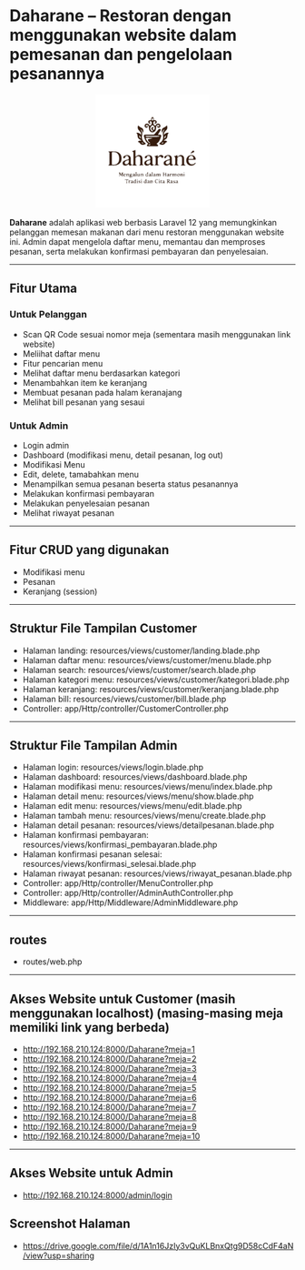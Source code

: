 # Daharane – Restoran dengan menggunakan website dalam pemesanan dan pengelolaan pesanannya

<p align="center">
  <img src="public/logo_daharane.png" width="200" alt="Daharane Logo">
</p>

**Daharane** adalah aplikasi web berbasis Laravel 12 yang memungkinkan pelanggan memesan makanan dari menu restoran menggunakan website ini. Admin dapat mengelola daftar menu, memantau dan memproses pesanan, serta melakukan konfirmasi pembayaran dan penyelesaian.

---

## Fitur Utama

### Untuk Pelanggan
- Scan QR Code sesuai nomor meja (sementara masih menggunakan link website)
- Meliihat daftar menu
- Fitur pencarian menu
- Melihat daftar menu berdasarkan kategori
- Menambahkan item ke keranjang
- Membuat pesanan pada halam keranajang
- Melihat bill pesanan yang sesaui

### Untuk Admin
- Login admin
- Dashboard (modifikasi menu, detail pesanan, log out)
- Modifikasi Menu
- Edit, delete, tamabahkan menu
- Menampilkan semua pesanan beserta status pesanannya
- Melakukan konfirmasi pembayaran
- Melakukan penyelesaian pesanan
- Melihat riwayat pesanan

---

## Fitur CRUD yang digunakan
- Modifikasi menu
- Pesanan
- Keranjang (session)

---

## Struktur File Tampilan Customer
- Halaman landing: resources/views/customer/landing.blade.php
- Halaman daftar menu: resources/views/customer/menu.blade.php
- Halaman search: resources/views/customer/search.blade.php
- Halaman kategori menu: resources/views/customer/kategori.blade.php
- Halaman keranjang: resources/views/customer/keranjang.blade.php
- Halaman bill: resources/views/customer/bill.blade.php
- Controller: app/Http/controller/CustomerController.php

---

## Struktur File Tampilan Admin
- Halaman login: resources/views/login.blade.php
- Halaman dashboard: resources/views/dashboard.blade.php
- Halaman modifikasi menu: resources/views/menu/index.blade.php
- Halaman detail menu: resources/views/menu/show.blade.php
- Halaman edit menu: resources/views/menu/edit.blade.php
- Halaman tambah menu: resources/views/menu/create.blade.php
- Halaman detail pesanan: resources/views/detailpesanan.blade.php
- Halaman konfirmasi pembayaran: resources/views/konfirmasi_pembayaran.blade.php
- Halaman konfirmasi pesanan selesai: resources/views/konfirmasi_selesai.blade.php
- Halaman riwayat pesanan: resources/views/riwayat_pesanan.blade.php
- Controller: app/Http/controller/MenuController.php
- Controller: app/Http/controller/AdminAuthController.php
- Middleware: app/Http/Middleware/AdminMiddleware.php

---

## routes
- routes/web.php

---

## Akses Website untuk Customer (masih menggunakan localhost) (masing-masing meja memiliki link yang berbeda)
- http://192.168.210.124:8000/Daharane?meja=1
- http://192.168.210.124:8000/Daharane?meja=2
- http://192.168.210.124:8000/Daharane?meja=3
- http://192.168.210.124:8000/Daharane?meja=4
- http://192.168.210.124:8000/Daharane?meja=5
- http://192.168.210.124:8000/Daharane?meja=6
- http://192.168.210.124:8000/Daharane?meja=7
- http://192.168.210.124:8000/Daharane?meja=8
- http://192.168.210.124:8000/Daharane?meja=9
- http://192.168.210.124:8000/Daharane?meja=10

---

## Akses Website untuk Admin 
- http://192.168.210.124:8000/admin/login
  
## Screenshot Halaman 
- https://drive.google.com/file/d/1A1n16JzIy3vQuKLBnxQtg9D58cCdF4aN/view?usp=sharing 


